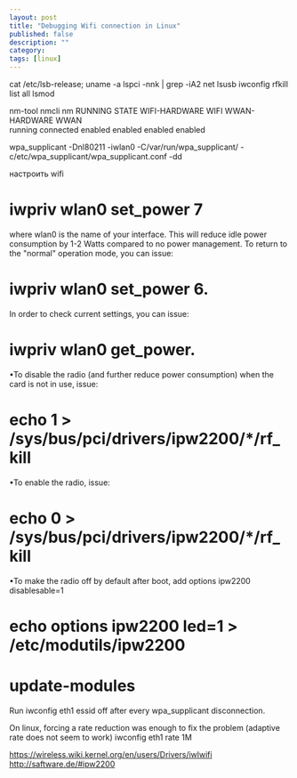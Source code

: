 ```yaml
---
layout: post
title: "Debugging Wifi connection in Linux"
published: false
description: ""
category: 
tags: [linux]
---
```


cat /etc/lsb-release; uname -a
lspci -nnk | grep -iA2 net
lsusb
iwconfig
rfkill list all
lsmod

nm-tool
nmcli nm
RUNNING         STATE           WIFI-HARDWARE   WIFI       WWAN-HARDWARE   WWAN      
running         connected       enabled         enabled    enabled         enabled 

wpa_supplicant -Dnl80211 -iwlan0 -C/var/run/wpa_supplicant/ -c/etc/wpa_supplicant/wpa_supplicant.conf -dd



настроить wifi
# iwpriv wlan0 set_power 7
where wlan0 is the name of your interface. This will reduce idle power consumption by 1-2 Watts compared to no power management. To return to the "normal" operation mode, you can issue:
# iwpriv wlan0 set_power 6.
In order to check current settings, you can issue:
# iwpriv wlan0 get_power.

•To disable the radio (and further reduce power consumption)    when the card is not in use, issue:
# echo 1 > /sys/bus/pci/drivers/ipw2200/*/rf_kill
•To enable the radio, issue:
# echo 0 > /sys/bus/pci/drivers/ipw2200/*/rf_kill


•To make the radio off by default after boot, add
options ipw2200 disablesable=1

# echo options ipw2200 led=1 > /etc/modutils/ipw2200
# update-modules


Run iwconfig eth1 essid off after every wpa_supplicant disconnection.


On linux, forcing a rate reduction was enough to fix the problem (adaptive rate does not seem to work)
iwconfig eth1 rate 1M


https://wireless.wiki.kernel.org/en/users/Drivers/iwlwifi
http://saftware.de/#ipw2200
